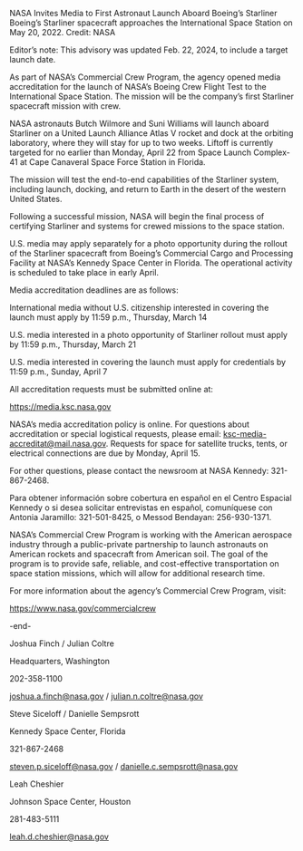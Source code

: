 NASA Invites Media to First Astronaut Launch Aboard Boeing’s Starliner 
 Boeing’s Starliner spacecraft approaches the International Space Station on May 20, 2022. Credit: NASA

Editor’s note: This advisory was updated Feb. 22, 2024, to include a target launch date.

As part of NASA’s Commercial Crew Program, the agency opened media accreditation for the launch of NASA’s Boeing Crew Flight Test to the International Space Station. The mission will be the company’s first Starliner spacecraft mission with crew.

NASA astronauts Butch Wilmore and Suni Williams will launch aboard Starliner on a United Launch Alliance Atlas V rocket and dock at the orbiting laboratory, where they will stay for up to two weeks. Liftoff is currently targeted for no earlier than Monday, April 22 from Space Launch Complex-41 at Cape Canaveral Space Force Station in Florida.

The mission will test the end-to-end capabilities of the Starliner system, including launch, docking, and return to Earth in the desert of the western United States.

Following a successful mission, NASA will begin the final process of certifying Starliner and systems for crewed missions to the space station.

U.S. media may apply separately for a photo opportunity during the rollout of the Starliner spacecraft from Boeing’s Commercial Cargo and Processing Facility at NASA’s Kennedy Space Center in Florida. The operational activity is scheduled to take place in early April.

Media accreditation deadlines are as follows:

International media without U.S. citizenship interested in covering the launch must apply by 11:59 p.m., Thursday, March 14

U.S. media interested in a photo opportunity of Starliner rollout must apply by 11:59 p.m., Thursday, March 21

U.S. media interested in covering the launch must apply for credentials by 11:59 p.m., Sunday, April 7

All accreditation requests must be submitted online at:

https://media.ksc.nasa.gov

NASA’s media accreditation policy is online. For questions about accreditation or special logistical requests, please email: ksc-media-accreditat@mail.nasa.gov. Requests for space for satellite trucks, tents, or electrical connections are due by Monday, April 15.

For other questions, please contact the newsroom at NASA Kennedy: 321-867-2468.

Para obtener información sobre cobertura en español en el Centro Espacial Kennedy o si desea solicitar entrevistas en español, comuníquese con Antonia Jaramillo: 321-501-8425, o Messod Bendayan: 256-930-1371.

NASA’s Commercial Crew Program is working with the American aerospace industry through a public-private partnership to launch astronauts on American rockets and spacecraft from American soil. The goal of the program is to provide safe, reliable, and cost-effective transportation on space station missions, which will allow for additional research time.

For more information about the agency’s Commercial Crew Program, visit:

https://www.nasa.gov/commercialcrew

-end-

Joshua Finch / Julian Coltre

Headquarters, Washington

202-358-1100

joshua.a.finch@nasa.gov / julian.n.coltre@nasa.gov

Steve Siceloff / Danielle Sempsrott

Kennedy Space Center, Florida

321-867-2468

steven.p.siceloff@nasa.gov / danielle.c.sempsrott@nasa.gov

Leah Cheshier

Johnson Space Center, Houston

281-483-5111

leah.d.cheshier@nasa.gov